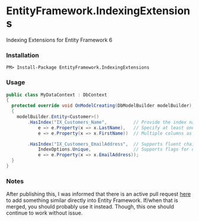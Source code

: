 # EntityFramework.IndexingExtensions
Indexing Extensions for Entity Framework 6


### Installation

```
PM> Install-Package EntityFramework.IndexingExtensions
```

### Usage

``` csharp
public class MyDataContext : DbContext
{
  protected override void OnModelCreating(DbModelBuilder modelBuilder)
  {
    modelBuilder.Entity<Customer>()
        .HasIndex("IX_Customers_Name",          // Provide the index name.
            e => e.Property(x => x.LastName),   // Specify at least one column.
            e => e.Property(x => x.FirstName))  // Multiple columns as desired.

        .HasIndex("IX_Customers_EmailAddress",  // Supports fluent chaining for more indexes.
            IndexOptions.Unique,                // Supports flags for unique and clustered.
            e => e.Property(x => x.EmailAddress)); 
  }
}
```

### Notes

After publishing this, I was informed that there is an active pull request [here](https://entityframework.codeplex.com/SourceControl/network/forks/BrandonDahler/EntityFramework/contribution/7954) to add something similar directly into Entity Framework.  If/when that is merged, you should probably use it instead.  Though, this one should continue to work without issue.

